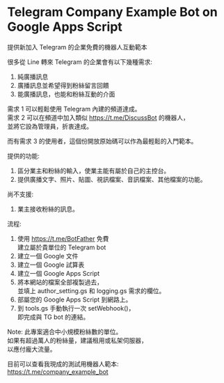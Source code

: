 # Telegram Company Example Bot on Google Apps Script
提供新加入 Telegram 的企業免費的機器人互動範本  

很多從 Line 轉來 Telegram 的企業會有以下幾種需求:  
1. 純廣播訊息  
2. 廣播訊息並希望得到粉絲留言回饋  
3. 能廣播訊息，也能和粉絲互動的介面  
  
需求 1 可以輕鬆使用 Telegram 內建的頻道達成。  
需求 2 可以在頻道中加入類似 https://t.me/DiscussBot 的機器人，  
並將它設為管理員，折衷達成。  
  
而有需求 3 的使用者，這個份開放原始碼可以作為最輕鬆的入門範本。  
  
提供的功能:  
1. 區分業主和粉絲的輸入，使業主能有屬於自己的主控台。  
2. 提供廣播文字、照片、貼圖、視訊檔案、音訊檔案、其他檔案的功能。  
  
尚不支援:  
1. 業主接收粉絲的訊息。  
  
流程:
1. 使用 https://t.me/BotFather 免費  
   建立屬於貴單位的 Telegram bot  
2. 建立一個 Google 文件  
3. 建立一個 Google 試算表  
4. 建立一個 Google Apps Script  
5. 將本網站的檔案全部複製過去，  
   並填上 author_setting.gs 和 logging.gs 需求的欄位。  
6. 部屬您的 Google Apps Script 到網路上。  
7. 到 tools.gs 手動執行一次 setWebhook()，  
   即完成與 TG bot 的連結。  

Note: 此專案適合中小規模粉絲數的單位。  
      如果有超過萬人的粉絲量，建議租用或私架伺服器，  
      以應付龐大流量。  

目前可以查看我現成的測試用機器人範本:  
https://t.me/company_example_bot  

